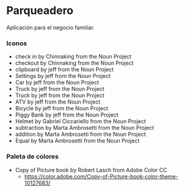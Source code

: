 # Parqueadero

Aplicación para el negocio familiar.

### Iconos

* check in by Chinnaking from the Noun Project
* checkout by Chinnaking from the Noun Project
* clipboard by jeff from the Noun Project
* Settings by jeff from the Noun Project
* Car by jeff from the Noun Project
* Truck by jeff from the Noun Project
* Truck by jeff from the Noun Project
* ATV by jeff from the Noun Project
* Bicycle by jeff from the Noun Project
* Piggy Bank by jeff from the Noun Project
* Helmet by Gabriel Ciccariello from the Noun Project
* subtraction by Marta Ambrosetti from the Noun Project
* addition by Marta Ambrosetti from the Noun Project
* Equal by Marta Ambrosetti from the Noun Project

### Paleta de colores
* Copy of Picture book by Robert Lasch from Adobe Color CC
    * https://color.adobe.com/Copy-of-Picture-book-color-theme-10127683/
